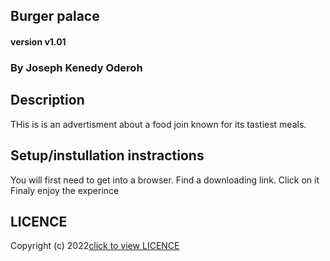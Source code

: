 ## Burger palace

#### version v1.01

### By Joseph Kenedy Oderoh

## Description 
THis is is an advertisment about a food join known for its tastiest meals.

## Setup/instullation instractions

You will first need to get into a browser.
Find a downloading link.
Click on it 
Finaly enjoy the experince

## LICENCE  
Copyright (c) 2022[click to view LICENCE](LICENCE)